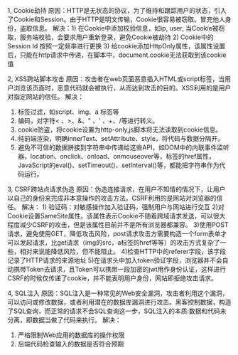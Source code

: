 1, Cookie劫持
原因：HTTP是无状态的协议，为了维持和跟踪用户的状态，引入了Cookie和Session。由于HTTP是明文传输，Cookie很容易被窃取。冒充他人身份，盗取信息。
解决：1) 在Cookie中添加校验信息，如ip, user, 当Cookie被窃取，服务端校验，会要求用户重新登录，避免Cookie被劫持
     2) Cookie中的Session Id 按照一定频率进行更换
     3) 给cookie添加HttpOnly属性，该属性设置后，只能在http请求中传递，在脚本中，document.cookie无法获取到该cookie值

2, XSS跨站脚本攻击
原因：攻击者在web页面恶意插入HTML或script标签，当用户浏览该页面时，恶意代码就会被执行，从而达到攻击的目的。XSS利用的是用户对指定网站的信任。
解决： 
1) 标签过滤，如script、img、a 标签等
2) 编码，对字符< 、>、&、" 、' 、+、/等进行转义。
3) cookie防盗，将cookie设置为http-only,js脚本将无法读取到cookie信息。
4) 纯前端渲染，明确innerText、setAttribute、style，将代码与数据分隔开。
5) 避免不可信的数据拼接到字符串中传递给这些API，如DOM中的内联事件监听器，location、onclick、onload、onmouseover等，<a>标签的href属性，
    JavaScript的eval()、setTimeout()、setInterval()等，都能把字符串作为代码运行。

3, CSRF跨站点请求伪造
原因：伪造连接请求，在用户不知情的情况下，让用户以自己的身份来完成非本意操作的攻击方法。CSRF利用的是网站对浏览器的信任。
解决：
    1) 验证码：对敏感操作加入验证码，强制用户与网站进行交互
    2)对Cookie设置SameSite属性。该属性表示Cookie不随着跨域请求发送，可以很大程度减少CSRF的攻击，但是该属性目前并不是所有浏览器都兼容。
    3)使用POST请求，避免使用GET，降低攻击风险，post请求攻击方需要构造一个form表单才可以发起请求，比get请求（img的src，a标签的href等等）的攻击方式复杂了一些，相对来说能降低风险，但不能阻止。
    4)检查HTTP中的referer字段，该字段记录了HTTP请求的来源地址
    5)在请求头中加入token验证字段，浏览器并不会自动携带Token去请求，且Token可以携带一段加密的jwt用作身份认证，这样进行CSRF的时候仅传递了cookie，并不能表明用户身份，网站即拒绝攻击请求。

4, SQL注入
原因：SQL注入是一种常见的Web安全漏洞，攻击者利用这个漏洞，可以访问或修改数据，或者利用潜在的数据库漏洞进行攻击。黑客控制数据，构造了SQL查询，而正常的请求不会SQL查询这一步，SQL注入的本质:数据和代码未分离，即数据当做了代码来执行。
解决：
1) 严格限制Web应用的数据库的操作权限
2) 后端代码检查输入的数据是否符合预期
